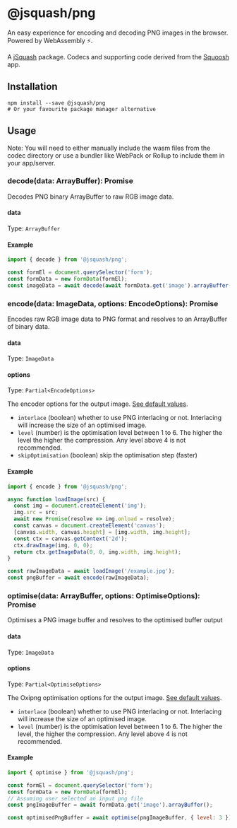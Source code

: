# @jsquash/png

An easy experience for encoding and decoding PNG images in the browser. Powered by WebAssembly ⚡️.

A [jSquash](https://github.com/jamsinclair/jSquash) package. Codecs and supporting code derived from the [Squoosh](https://github.com/GoogleChromeLabs/squoosh) app.

## Installation

```shell
npm install --save @jsquash/png
# Or your favourite package manager alternative
```

## Usage

Note: You will need to either manually include the wasm files from the codec directory or use a bundler like WebPack or Rollup to include them in your app/server.

### decode(data: ArrayBuffer): Promise<ImageData>

Decodes PNG binary ArrayBuffer to raw RGB image data.

#### data
Type: `ArrayBuffer`

#### Example
```js
import { decode } from '@jsquash/png';

const formEl = document.querySelector('form');
const formData = new FormData(formEl);
const imageData = await decode(await formData.get('image').arrayBuffer());
```

### encode(data: ImageData, options: EncodeOptions): Promise<ArrayBuffer>

Encodes raw RGB image data to PNG format and resolves to an ArrayBuffer of binary data.

#### data
Type: `ImageData`

#### options
Type: `Partial<EncodeOptions>`

The encoder options for the output image. [See default values](./encode.ts).
- `interlace` (boolean) whether to use PNG interlacing or not. Interlacing will increase the size of an optimised image.
- `level` (number) is the optimisation level between 1 to 6. The higher the level the higher the compression. Any level above 4 is not recommended.
- `skipOptimisation` (boolean) skip the optimisation step (faster)

#### Example
```js
import { encode } from '@jsquash/png';

async function loadImage(src) {
  const img = document.createElement('img');
  img.src = src;
  await new Promise(resolve => img.onload = resolve);
  const canvas = document.createElement('canvas');
  [canvas.width, canvas.height] = [img.width, img.height];
  const ctx = canvas.getContext('2d');
  ctx.drawImage(img, 0, 0);
  return ctx.getImageData(0, 0, img.width, img.height);
}

const rawImageData = await loadImage('/example.jpg');
const pngBuffer = await encode(rawImageData);
```

### optimise(data: ArrayBuffer, options: OptimiseOptions): Promise<ArrayBuffer>

Optimises a PNG image buffer and resolves to the optimised buffer output

#### data
Type: `ImageData`

#### options
Type: `Partial<OptimiseOptions>`

The Oxipng optimisation options for the output image. [See default values](./meta.ts).
- `interlace` (boolean) whether to use PNG interlacing or not. Interlacing will increase the size of an optimised image.
- `level` (number) is the optimisation level between 1 to 6. The higher the level, the higher the compression. Any level above 4 is not recommended.


#### Example
```js
import { optimise } from '@jsquash/png';

const formEl = document.querySelector('form');
const formData = new FormData(formEl);
// Assuming user selected an input png file
const pngImageBuffer = await formData.get('image').arrayBuffer();

const optimisedPngBuffer = await optimise(pngImageBuffer, { level: 3 });
```
